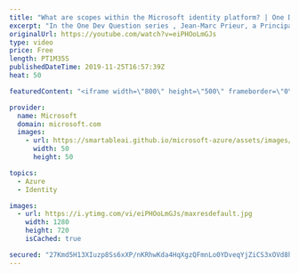 ```yaml
---
title: "What are scopes within the Microsoft identity platform? | One Dev Question: Jean-Marc Prieur"
excerpt: "In the One Dev Question series , Jean-Marc Prieur, a Principal Program Manager working on the Microsoft identity platform, explains what scopes are and what they protect for Azure Microsoft identity platform developers.   Get more information at: https://docs.microsoft.com/azure/active-directory/develop/"
originalUrl: https://youtube.com/watch?v=eiPHOoLmGJs
type: video
price: Free
length: PT1M35S
publishedDateTime: 2019-11-25T16:57:39Z
heat: 50

featuredContent: "<iframe width=\"800\" height=\"500\" frameborder=\"0\" src=\"https://www.youtube.com/embed/eiPHOoLmGJs\" allow=\"accelerometer; autoplay; encrypted-media; gyroscope; picture-in-picture\" allowfullscreen></iframe>"

provider:
  name: Microsoft
  domain: microsoft.com
  images:
    - url: https://smartableai.github.io/microsoft-azure/assets/images/organizations/microsoft.com-50x50.jpg
      width: 50
      height: 50

topics:
  - Azure
  - Identity

images:
  - url: https://i.ytimg.com/vi/eiPHOoLmGJs/maxresdefault.jpg
    width: 1280
    height: 720
    isCached: true

secured: "27Kmd5H13XIuzp8Ss6xXP/nKRhwKda4HqXgzQFmnLo0YDveqYjZiCS3xOVd8hi0WidgGjy6r9/YqQM26W7S0bf311PCjDtUVy6i/6NNRmObszZAyG0EpE+9GlQoIKep3wMc6scHaLWzOxDrDlBuWn8B+PylpcXruDNz2Ku+8wEIy1B02e3sWY883FlqLJKAaekZ7C6GhmiAJKhP5MO/k6jTHFDrCr+/ni6MYcuHdIVsE7XFxvYBgDsmIibAF2IhZK8b8mKPCksktfAoK/QsG2bx4Xs3RBI6Uq9IvifkUJh4I17LYQF2O6i7w6TJm4wTYLGDEYJGb/KuljiLmNnS+cCWNe5S2NX5G8+UVJeSeCA1B59+xbkJ6XpVogPNM8rPQm9ZLmc4rgIdoJpUzAdK35xBc9mIRMUVlx04swS3u81s=;4eJKtlEMVPA9tWJksyRPMw=="
---
```


